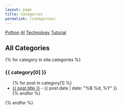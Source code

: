 ```yaml
---
layout: page
title: Categories
permalink: /categories/
---
```


<div class="category-buttons">
  <a href="/categories/python" class="category-button python">Python</a>
  <a href="/categories/ai" class="category-button ai">AI</a>
  <a href="/categories/technology" class="category-button technology">Technology</a>
  <a href="/categories/tutorial" class="category-button tutorial">Tutorial</a>
</div>

## All Categories

{% for category in site.categories %}
  <h3>{{ category[0] }}</h3>
  <ul>
    {% for post in category[1] %}
      <li><a href="{{ post.url }}">{{ post.title }}</a> - {{ post.date | date: "%B %d, %Y" }}</li>
    {% endfor %}
  </ul>
{% endfor %}
